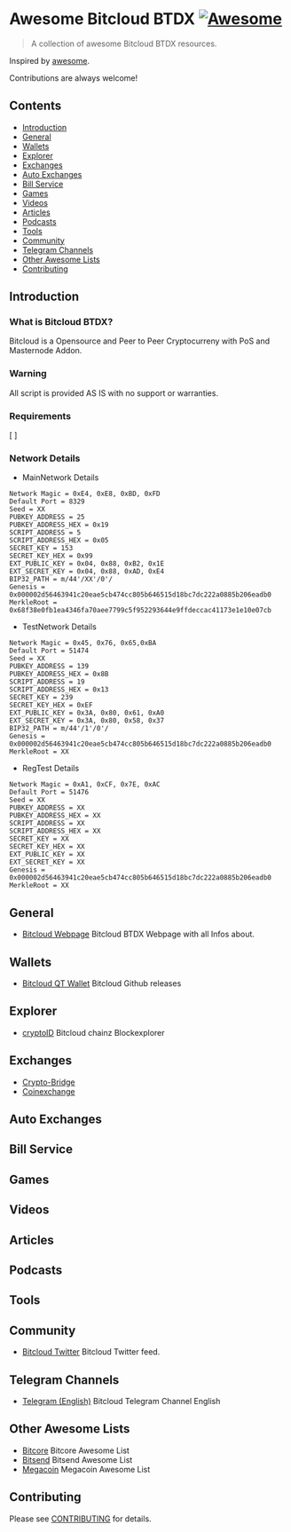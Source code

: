 # Awesome Bitcloud BTDX [![Awesome](https://awesome.re/badge.svg)](https://awesome.re)

> A collection of awesome Bitcloud BTDX resources.

Inspired by [awesome](https://github.com/sindresorhus/awesome).

Contributions are always welcome! 

## Contents
* [Introduction](#introduction)
* [General](#general)
* [Wallets](#wallets)
* [Explorer](#explorer)
* [Exchanges](#exchanges)
* [Auto Exchanges](#auto-exchanges)
* [Bill Service](#bill-service)
* [Games](#games)
* [Videos](#videos)
* [Articles](#articles)
* [Podcasts](#podcasts)
* [Tools](#tools)
* [Community](#community)
* [Telegram Channels](#telegram-channels)
* [Other Awesome Lists](#other-awesome-lists)
* [Contributing](#contributing)

## Introduction
### What is Bitcloud BTDX?
Bitcloud is a Opensource and Peer to Peer Cryptocurreny with PoS and Masternode Addon.

### Warning
All script is provided AS IS with no support or warranties.

### Requirements
[ ]

### Network Details
* MainNetwork Details
```
Network Magic = 0xE4, 0xE8, 0xBD, 0xFD
Default Port = 8329
Seed = XX
PUBKEY_ADDRESS = 25
PUBKEY_ADDRESS_HEX = 0x19
SCRIPT_ADDRESS = 5
SCRIPT_ADDRESS_HEX = 0x05
SECRET_KEY = 153
SECRET_KEY_HEX = 0x99
EXT_PUBLIC_KEY = 0x04, 0x88, 0xB2, 0x1E
EXT_SECRET_KEY = 0x04, 0x88, 0xAD, 0xE4
BIP32_PATH = m/44'/XX'/0'/
Genesis = 0x000002d56463941c20eae5cb474cc805b646515d18bc7dc222a0885b206eadb0
MerkleRoot = 0x68f38e0fb1ea4346fa70aee7799c5f952293644e9ffdeccac41173e1e10e07cb
```
* TestNetwork Details
```
Network Magic = 0x45, 0x76, 0x65,0xBA
Default Port = 51474
Seed = XX
PUBKEY_ADDRESS = 139
PUBKEY_ADDRESS_HEX = 0x8B
SCRIPT_ADDRESS = 19
SCRIPT_ADDRESS_HEX = 0x13
SECRET_KEY = 239
SECRET_KEY_HEX = 0xEF
EXT_PUBLIC_KEY = 0x3A, 0x80, 0x61, 0xA0
EXT_SECRET_KEY = 0x3A, 0x80, 0x58, 0x37
BIP32_PATH = m/44'/1'/0'/
Genesis = 0x000002d56463941c20eae5cb474cc805b646515d18bc7dc222a0885b206eadb0
MerkleRoot = XX
```
* RegTest Details
```
Network Magic = 0xA1, 0xCF, 0x7E, 0xAC
Default Port = 51476
Seed = XX
PUBKEY_ADDRESS = XX
PUBKEY_ADDRESS_HEX = XX
SCRIPT_ADDRESS = XX
SCRIPT_ADDRESS_HEX = XX
SECRET_KEY = XX
SECRET_KEY_HEX = XX
EXT_PUBLIC_KEY = XX
EXT_SECRET_KEY = XX
Genesis = 0x000002d56463941c20eae5cb474cc805b646515d18bc7dc222a0885b206eadb0
MerkleRoot = XX
```

## General
* [Bitcloud Webpage](https://bit-cloud.info/) Bitcloud BTDX Webpage with all Infos about.

## Wallets
* [Bitcloud QT Wallet](https://github.com/LIMXTEC/Bitcloud/releases) Bitcloud Github releases

## Explorer
* [cryptoID](https://chainz.cryptoid.info/btdx/) Bitcloud chainz Blockexplorer

## Exchanges
* [Crypto-Bridge](https://wallet.crypto-bridge.org/market/BRIDGE.BTDX_BRIDGE.BTC)
* [Coinexchange](https://www.coinexchange.io/market/BTDX/BTC)

## Auto Exchanges

## Bill Service

## Games

## Videos

## Articles

## Podcasts

## Tools


## Community
* [Bitcloud Twitter](https://twitter.com/bitcloud_btdx) Bitcloud Twitter feed.

## Telegram Channels
* [Telegram (English)](https://t.me/bitcloud_btdx) Bitcloud Telegram Channel English


## Other Awesome Lists
* [Bitcore](https://github.com/LIMXTEC/awesome-bitcore-btx/) Bitcore Awesome List
* [Bitsend](https://github.com/LIMXTEC/awesome-bitsend-bsd/) Bitsend Awesome List
* [Megacoin](https://github.com/LIMXTEC/awesome-megacoin-mec/) Megacoin Awesome List

## Contributing
Please see [CONTRIBUTING](https://github.com/LIMXTEC/awesome-bitcloud-btdx/blob/master/contributing.md) for details.
